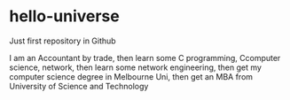 # hello-universe
Just first repository in Github

I am an Accountant by trade, 
then learn some C programming, Ccomputer science, network,
then learn some network engineering,
then get my computer science degree in Melbourne Uni,
then get an MBA from University of Science and Technology
